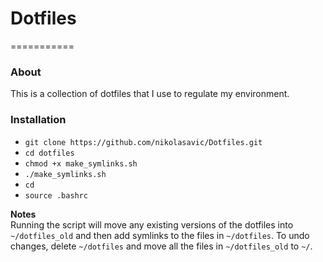 # Dotfiles
===========

### About
This is a collection of dotfiles that I use to regulate my environment.

### Installation

   * `git clone https://github.com/nikolasavic/Dotfiles.git`
   * `cd dotfiles`
   * `chmod +x make_symlinks.sh`
   * `./make_symlinks.sh`
   * `cd`
   * `source .bashrc`

**Notes**   
Running the script will move any existing versions of the dotfiles into `~/dotfiles_old`
and then add symlinks to the files in `~/dotfiles`.  To undo changes, delete `~/dotfiles`
and move all the files in `~/dotfiles_old` to `~/`.
